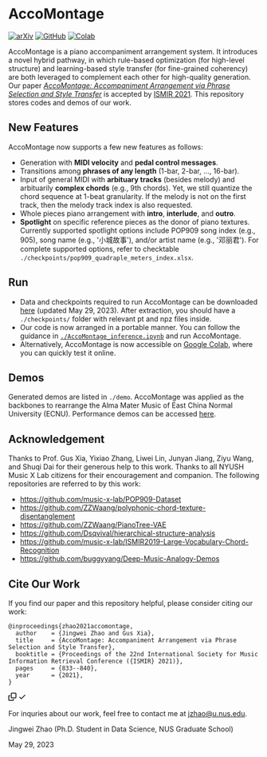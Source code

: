 # AccoMontage
[![arXiv](https://img.shields.io/badge/arXiv-2108.11213-brightgreen.svg?logo=arXiv&style=flat-round)](https://arxiv.org/abs/2108.11213)
[![GitHub](https://img.shields.io/badge/GitHub-demo-blue?logo=Github&style=flat-round)](https://zhaojw1998.github.io/accomontage_demo)
[![Colab](https://img.shields.io/badge/Colab-tutorial-blue?logo=googlecolab&style=flat-round)](https://colab.research.google.com/drive/1F4saDkh45KNxePD5yEcje61b0F09buDW?usp=sharing)

AccoMontage is a piano accompaniment arrangement system. It introduces a novel hybrid pathway, in which rule-based optimization (for high-level structure) and learning-based style transfer (for fine-grained coherency) are both leveraged to complement each other for high-quality generation. Our paper [*AccoMontage: Accompaniment Arrangement via Phrase Selection and Style Transfer*](https://arxiv.org/abs/2108.11213) is accepted by [ISMIR 2021](https://ismir2021.ismir.net/). This repository stores codes and demos of our work.

## New Features
AccoMontage now supports a few new features as follows:
* Generation with **MIDI velocity** and **pedal control messages**.
* Transitions among **phrases of any length** (1-bar, 2-bar, ..., 16-bar).
* Input of general MIDI with **arbituary tracks** (besides melody) and arbituarily **complex chords** (e.g., 9th chords). Yet, we still quantize the chord sequence at 1-beat granularity. If the melody is not on the first track, then the melody track index is also requested.
* Whole pieces piano arrangement with **intro**, **interlude**, and **outro**.
* **Spotlight** on specific reference pieces as the donor of piano textures. Currently supported spotlight options include POP909 song index (e.g., 905), song name (e.g., '小城故事'), and/or artist name (e.g., '邓丽君'). For complete supported options, refer to checktable `./checkpoints/pop909_quadraple_meters_index.xlsx`.

## Run
* Data and checkpoints required to run AccoMontage can be downloaded [here](https://drive.google.com/file/d/1zQ5xds8oeeAlnn_PK5e0PWNKyM7unUFO/view?usp=sharing) (updated May 29, 2023). After extraction, you should have a `./checkpoints/` folder with relevant pt and npz files inside. 
* Our code is now arranged in a portable manner. You can follow the guidance in [`./AccoMontage_inference.ipynb`](./AccoMontage_inference.ipynb) and run AccoMontage.
* Alternatively, AccoMontage is now accessible on [Google Colab](https://colab.research.google.com/drive/1F4saDkh45KNxePD5yEcje61b0F09buDW?usp=sharing), where you can quickly test it online. 

## Demos
Generated demos are listed in `./demo`. AccoMontage was applied as the backbones to rearrange the Alma Mater Music of East China Normal University (ECNU). Performance demos can be accessed [here](https://zhaojw1998.github.io/accomontage_demo).

## Acknowledgement
Thanks to Prof. Gus Xia, Yixiao Zhang, Liwei Lin, Junyan Jiang, Ziyu Wang, and Shuqi Dai for their generous help to this work. Thanks to all NYUSH Music X Lab citizens for their encouragement and companion. The following repositories are referred to by this work:

- https://github.com/music-x-lab/POP909-Dataset
- https://github.com/ZZWaang/polyphonic-chord-texture-disentanglement
- https://github.com/ZZWaang/PianoTree-VAE 
- https://github.com/Dsqvival/hierarchical-structure-analysis
- https://github.com/music-x-lab/ISMIR2019-Large-Vocabulary-Chord-Recognition
- https://github.com/buggyyang/Deep-Music-Analogy-Demos


## Cite Our Work
If you find our paper and this repository helpful, please consider citing our work:

<div class="snippet-clipboard-content position-relative overflow-auto"><pre><code>@inproceedings{zhao2021accomontage,
  author    = {Jingwei Zhao and Gus Xia},
  title     = {AccoMontage: Accompaniment Arrangement via Phrase Selection and Style Transfer},
  booktitle = {Proceedings of the 22nd International Society for Music Information Retrieval Conference ({ISMIR} 2021)},
  pages     = {833--840},
  year      = {2021},
}
</code></pre><div class="zeroclipboard-container position-absolute right-0 top-0">
    <clipboard-copy aria-label="Copy" class="ClipboardButton btn js-clipboard-copy m-2 p-0 tooltipped-no-delay" data-copy-feedback="Copied!" data-tooltip-direction="w" value="@inproceedings{zhao2021accomontage,
  author    = {Jingwei Zhao and Gus Xia},
  title     = {AccoMontage: Accompaniment Arrangement via Phrase Selection and Style Transfer},
  booktitle = {Proceedings of the 22nd International Society for Music Information Retrieval Conference ({ISMIR} 2021)},
  pages     = {833--840},
  year      = {2021},
}
" tabindex="0" role="button" style="display: inherit;">
      <svg aria-hidden="true" height="16" viewBox="0 0 16 16" version="1.1" width="16" data-view-component="true" class="octicon octicon-copy js-clipboard-copy-icon m-2">
    <path fill-rule="evenodd" d="M0 6.75C0 5.784.784 5 1.75 5h1.5a.75.75 0 010 1.5h-1.5a.25.25 0 00-.25.25v7.5c0 .138.112.25.25.25h7.5a.25.25 0 00.25-.25v-1.5a.75.75 0 011.5 0v1.5A1.75 1.75 0 019.25 16h-7.5A1.75 1.75 0 010 14.25v-7.5z"></path><path fill-rule="evenodd" d="M5 1.75C5 .784 5.784 0 6.75 0h7.5C15.216 0 16 .784 16 1.75v7.5A1.75 1.75 0 0114.25 11h-7.5A1.75 1.75 0 015 9.25v-7.5zm1.75-.25a.25.25 0 00-.25.25v7.5c0 .138.112.25.25.25h7.5a.25.25 0 00.25-.25v-7.5a.25.25 0 00-.25-.25h-7.5z"></path>
</svg>
      <svg aria-hidden="true" height="16" viewBox="0 0 16 16" version="1.1" width="16" data-view-component="true" class="octicon octicon-check js-clipboard-check-icon color-fg-success d-none m-2">
    <path fill-rule="evenodd" d="M13.78 4.22a.75.75 0 010 1.06l-7.25 7.25a.75.75 0 01-1.06 0L2.22 9.28a.75.75 0 011.06-1.06L6 10.94l6.72-6.72a.75.75 0 011.06 0z"></path>
</svg>
    </clipboard-copy>
  </div></div>


For inquries about our work, feel free to contact me at jzhao@u.nus.edu.

Jingwei Zhao (Ph.D. Student in Data Science, NUS Graduate School)

May 29, 2023